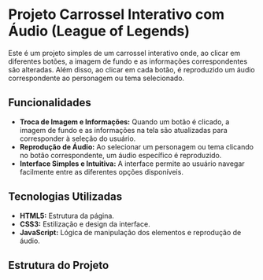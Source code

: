 # Projeto Carrossel Interativo com Áudio (League of Legends)

Este é um projeto simples de um carrossel interativo onde, ao clicar em diferentes botões, a imagem de fundo e as informações correspondentes são alteradas. Além disso, ao clicar em cada botão, é reproduzido um áudio correspondente ao personagem ou tema selecionado.

## Funcionalidades

- **Troca de Imagem e Informações:** Quando um botão é clicado, a imagem de fundo e as informações na tela são atualizadas para corresponder à seleção do usuário.
- **Reprodução de Áudio:** Ao selecionar um personagem ou tema clicando no botão correspondente, um áudio específico é reproduzido.
- **Interface Simples e Intuitiva:** A interface permite ao usuário navegar facilmente entre as diferentes opções disponíveis.

## Tecnologias Utilizadas

- **HTML5:** Estrutura da página.
- **CSS3:** Estilização e design da interface.
- **JavaScript:** Lógica de manipulação dos elementos e reprodução de áudio.

## Estrutura do Projeto

